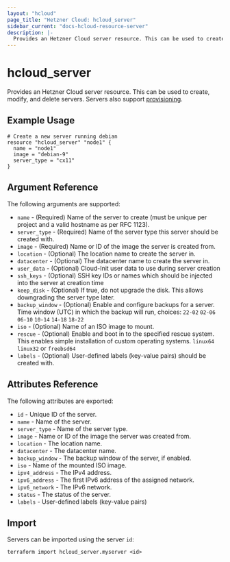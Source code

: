 ```yaml
---
layout: "hcloud"
page_title: "Hetzner Cloud: hcloud_server"
sidebar_current: "docs-hcloud-resource-server"
description: |-
  Provides an Hetzner Cloud server resource. This can be used to create, modify, and delete servers. Servers also support provisioning.
---
```


# hcloud_server

Provides an Hetzner Cloud server resource. This can be used to create, modify, and delete servers. Servers also support [provisioning](https://www.terraform.io/docs/provisioners/index.html).

## Example Usage

```hcl
# Create a new server running debian
resource "hcloud_server" "node1" {
  name = "node1"
  image = "debian-9"
  server_type = "cx11"
}
```

## Argument Reference

The following arguments are supported:

- `name` - (Required) Name of the server to create (must be unique per project and a valid hostname as per RFC 1123).
- `server_type` - (Required) Name of the server type this server should be created with.
- `image` - (Required) Name or ID of the image the server is created from.
- `location` - (Optional) The location name to create the server in.
- `datacenter` - (Optional) The datacenter name to create the server in.
- `user_data` - (Optional) Cloud-Init user data to use during server creation
- `ssh_keys` - (Optional) SSH key IDs or names which should be injected into the server at creation time
- `keep_disk` - (Optional) If true, do not upgrade the disk. This allows downgrading the server type later.
- `backup_window` - (Optional) Enable and configure backups for a server. Time window (UTC) in which the backup will run, choices: `22-02` `02-06` `06-10` `10-14` `14-18` `18-22`
- `iso` - (Optional) Name of an ISO image to mount.
- `rescue` - (Optional) Enable and boot in to the specified rescue system. This enables simple installation of custom operating systems. `linux64` `linux32` or `freebsd64`
- `labels` - (Optional) User-defined labels (key-value pairs) should be created with.

## Attributes Reference

The following attributes are exported:

- `id` - Unique ID of the server.
- `name` - Name of the server.
- `server_type` - Name of the server type.
- `image` - Name or ID of the image the server was created from.
- `location` - The location name.
- `datacenter` - The datacenter name.
- `backup_window` - The backup window of the server, if enabled.
- `iso` - Name of the mounted ISO image.
- `ipv4_address` - The IPv4 address.
- `ipv6_address` - The first IPv6 address of the assigned network.
- `ipv6_network` - The IPv6 network.
- `status` - The status of the server.
- `labels` - User-defined labels (key-value pairs)

## Import

Servers can be imported using the server `id`:

```
terraform import hcloud_server.myserver <id>
```
